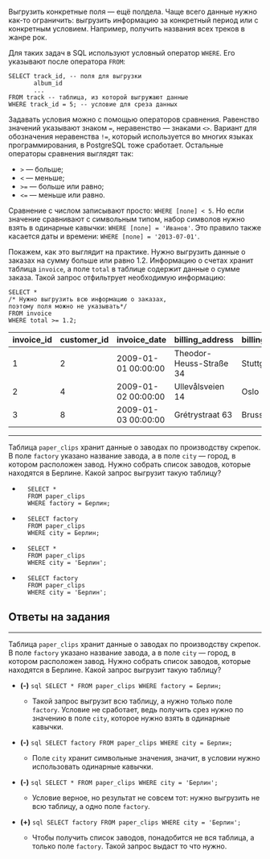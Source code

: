 Выгрузить конкретные поля — ещё полдела. Чаще всего данные нужно как-то ограничить: выгрузить информацию за конкретный период или с конкретным условием. Например, получить названия всех треков в жанре рок.

Для таких задач в SQL используют условный оператор `WHERE`. Его указывают после оператора `FROM`:

    SELECT track_id, -- поля для выгрузки
           album_id 
    	   ...
    FROM track -- таблица, из которой выгружают данные
    WHERE track_id = 5; -- условие для среза данных
    

Задавать условия можно с помощью операторов сравнения. Равенство значений указывают знаком `=`, неравенство — знаками `<>`. Вариант для обозначения неравенства `!=`, который используется во многих языках программирования, в PostgreSQL тоже сработает. Остальные операторы сравнения выглядят так:

*   `>` — больше;
*   `<` — меньше;
*   `>=` — больше или равно;
*   `<=` — меньше или равно.

Сравнение с числом записывают просто: `WHERE [поле] < 5`. Но если значение сравнивают с символьным типом, набор символов нужно взять в одинарные кавычки: `WHERE [поле] = 'Иванов'`. Это правило также касается даты и времени: `WHERE [поле] = '2013-07-01'`.

Покажем, как это выглядит на практике. Нужно выгрузить данные о заказах на сумму больше или равно 1.2. Информацию о счетах хранит таблица `invoice`, а поле `total` в таблице содержит данные о сумме заказа. Такой запрос отфильтрует необходимую информацию:

    SELECT *
    /* Нужно выгрузить всю информацию о заказах,
    поэтому поля можно не указывать*/
    FROM invoice
    WHERE total >= 1.2;
    

| invoice\_id | customer\_id | invoice\_date | billing\_address | billing\_city | billing\_state | billing\_country | billing\_postal\_code | total |
| --- | --- | --- | --- | --- | --- | --- | --- | --- |
| 1 | 2 | 2009-01-01 00:00:00 | Theodor-Heuss-Straße 34 | Stuttgart |  | Germany | 70174 | 1.98 |
| 2 | 4 | 2009-01-02 00:00:00 | Ullevålsveien 14 | Oslo |  | Norway | 0171 | 3.96 |
| 3 | 8 | 2009-01-03 00:00:00 | Grétrystraat 63 | Brussels |  | Belgium | 1000 | 5.94 |

* * *

Таблица `paper_clips` хранит данные о заводах по производству скрепок. В поле `factory` указано название завода, а в поле `city` — город, в котором расположен завод. Нужно собрать список заводов, которые находятся в Берлине. Какой запрос выгрузит такую таблицу?

*       SELECT *
        FROM paper_clips
        WHERE factory = Берлин;
        
    
*       SELECT factory
        FROM paper_clips
        WHERE city = Берлин;
        
    
*       SELECT *
        FROM paper_clips
        WHERE city = 'Берлин';
        
    
*       SELECT factory
        FROM paper_clips
        WHERE city = 'Берлин';

Ответы на задания
-----------------

* * *

Таблица `paper_clips` хранит данные о заводах по производству скрепок. В поле `factory` указано название завода, а в поле `city` — город, в котором расположен завод. Нужно собрать список заводов, которые находятся в Берлине. Какой запрос выгрузит такую таблицу?

*   **(-)** `sql SELECT * FROM paper_clips WHERE factory = Берлин;`
    
    *   Такой запрос выгрузит всю таблицу, а нужно только поле `factory`. Условие не сработает, ведь получить срез нужно по значению в поле `city`, которое нужно взять в одинарные кавычки.
*   **(-)** `sql SELECT factory FROM paper_clips WHERE city = Берлин;`
    
    *   Поле `city` хранит символьные значения, значит, в условии нужно использовать одинарные кавычки.
*   **(-)** `sql SELECT * FROM paper_clips WHERE city = 'Берлин';`
    
    *   Условие верное, но результат не совсем тот: нужно выгрузить не всю таблицу, а одно поле `factory`.
*   **(+)** `sql SELECT factory FROM paper_clips WHERE city = 'Берлин';`
    
    *   Чтобы получить список заводов, понадобится не вся таблица, а только поле `factory`. Такой запрос выдаст то что нужно.